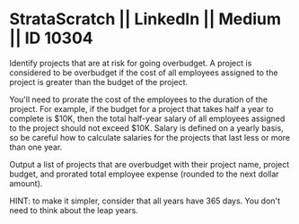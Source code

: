# StrataScratch || LinkedIn || Medium || ID 10304

Identify projects that are at risk for going overbudget. A project is considered to be overbudget if the cost of all employees assigned to the project is greater than the budget of the project.

You'll need to prorate the cost of the employees to the duration of the project. For example, if the budget for a project that takes half a year to complete is $10K, then the total half-year salary of all employees assigned to the project should not exceed $10K. Salary is defined on a yearly basis, so be careful how to calculate salaries for the projects that last less or more than one year.

Output a list of projects that are overbudget with their project name, project budget, and prorated total employee expense (rounded to the next dollar amount).

HINT: to make it simpler, consider that all years have 365 days. You don't need to think about the leap years.
